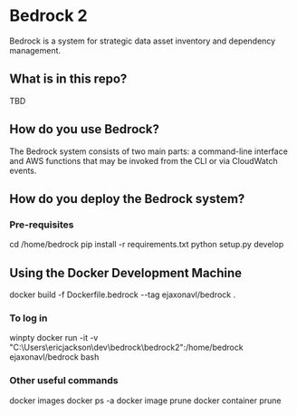 # Bedrock 2

Bedrock is a system for strategic data asset inventory and dependency management. 

## What is in this repo?

TBD

## How do you use Bedrock?
The Bedrock system consists of two main parts: a command-line interface and AWS functions that may be invoked from the CLI or via CloudWatch events.

## How do you deploy the Bedrock system?
### Pre-requisites

cd /home/bedrock
pip install -r requirements.txt
python setup.py develop

## Using the Docker Development Machine
docker build -f Dockerfile.bedrock --tag ejaxonavl/bedrock .

### To log in
winpty docker run -it -v "C:\Users\ericjackson\dev\bedrock\bedrock2":/home/bedrock ejaxonavl/bedrock bash

### Other useful commands
docker images
docker ps -a
docker image prune
docker container prune